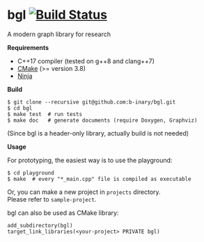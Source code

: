 # bgl [![Build Status](https://travis-ci.com/b-inary/bgl.svg?branch=master)](https://travis-ci.com/b-inary/bgl)

A modern graph library for research

**Requirements**

- C++17 compiler (tested on g++8 and clang++7)
- [CMake](https://cmake.org/) (>= version 3.8)
- [Ninja](https://ninja-build.org/)

**Build**

    $ git clone --recursive git@github.com:b-inary/bgl.git
    $ cd bgl
    $ make test  # run tests
    $ make doc   # generate documents (require Doxygen, Graphviz)

(Since bgl is a header-only library, actually build is not needed)

**Usage**

For prototyping, the easiest way is to use the playground:

    $ cd playground
    $ make  # every "*_main.cpp" file is compiled as executable

Or, you can make a new project in ``projects`` directory.  
Please refer to ``sample-project``.

bgl can also be used as CMake library:

    add_subdirectory(bgl)
    target_link_libraries(<your-project> PRIVATE bgl)
